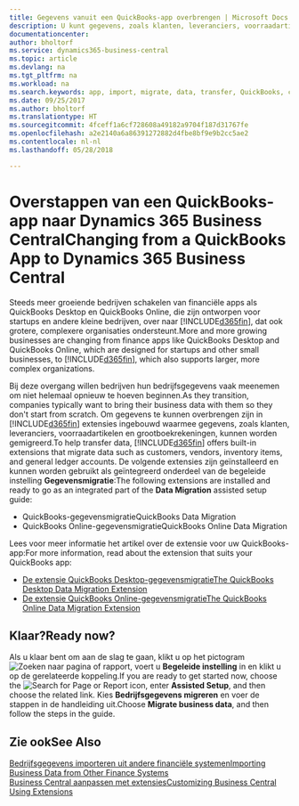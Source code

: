 ```yaml
---
title: Gegevens vanuit een QuickBooks-app overbrengen | Microsoft Docs
description: U kunt gegevens, zoals klanten, leveranciers, voorraadartikelen en grootboekrekeningen, vanuit QuickBooks-apps migreren naar Business Central.
documentationcenter: 
author: bholtorf
ms.service: dynamics365-business-central
ms.topic: article
ms.devlang: na
ms.tgt_pltfrm: na
ms.workload: na
ms.search.keywords: app, import, migrate, data, transfer, QuickBooks, customize
ms.date: 09/25/2017
ms.author: bholtorf
ms.translationtype: HT
ms.sourcegitcommit: 4fceff1a6cf728608a49182a9704f187d31767fe
ms.openlocfilehash: a2e2140a6a86391272882d4fbe8bf9e9b2cc5ae2
ms.contentlocale: nl-nl
ms.lasthandoff: 05/28/2018

---
```



# <a name="changing-from-a-quickbooks-app-to-dynamics-365-business-central"></a><span data-ttu-id="9816f-103">Overstappen van een QuickBooks-app naar Dynamics 365 Business Central</span><span class="sxs-lookup"><span data-stu-id="9816f-103">Changing from a QuickBooks App to Dynamics 365 Business Central</span></span>
<span data-ttu-id="9816f-104">Steeds meer groeiende bedrijven schakelen van financiële apps als QuickBooks Desktop en QuickBooks Online, die zijn ontworpen voor startups en andere kleine bedrijven, over naar [!INCLUDE[d365fin](includes/d365fin_md.md)], dat ook grotere, complexere organisaties ondersteunt.</span><span class="sxs-lookup"><span data-stu-id="9816f-104">More and more growing businesses are changing from finance apps like QuickBooks Desktop and QuickBooks Online, which are designed for startups and other small businesses, to [!INCLUDE[d365fin](includes/d365fin_md.md)], which also supports larger, more complex organizations.</span></span> 

<span data-ttu-id="9816f-105">Bij deze overgang willen bedrijven hun bedrijfsgegevens vaak meenemen om niet helemaal opnieuw te hoeven beginnen.</span><span class="sxs-lookup"><span data-stu-id="9816f-105">As they transition, companies typically want to bring their business data with them so they don't start from scratch.</span></span> <span data-ttu-id="9816f-106">Om gegevens te kunnen overbrengen zijn in [!INCLUDE[d365fin](includes/d365fin_md.md)] extensies ingebouwd waarmee gegevens, zoals klanten, leveranciers, voorraadartikelen en grootboekrekeningen, kunnen worden gemigreerd.</span><span class="sxs-lookup"><span data-stu-id="9816f-106">To help transfer data, [!INCLUDE[d365fin](includes/d365fin_md.md)] offers built-in extensions that migrate data such as customers, vendors, inventory items, and general ledger accounts.</span></span> <span data-ttu-id="9816f-107">De volgende extensies zijn geïnstalleerd en kunnen worden gebruikt als geïntegreerd onderdeel van de begeleide instelling **Gegevensmigratie**:</span><span class="sxs-lookup"><span data-stu-id="9816f-107">The following extensions are installed and ready to go as an integrated part of the **Data Migration** assisted setup guide:</span></span>

* <span data-ttu-id="9816f-108">QuickBooks-gegevensmigratie</span><span class="sxs-lookup"><span data-stu-id="9816f-108">QuickBooks Data Migration</span></span> 
* <span data-ttu-id="9816f-109">QuickBooks Online-gegevensmigratie</span><span class="sxs-lookup"><span data-stu-id="9816f-109">QuickBooks Online Data Migration</span></span>

<span data-ttu-id="9816f-110">Lees voor meer informatie het artikel over de extensie voor uw QuickBooks-app:</span><span class="sxs-lookup"><span data-stu-id="9816f-110">For more information, read about the extension that suits your QuickBooks app:</span></span>   

* [<span data-ttu-id="9816f-111">De extensie QuickBooks Desktop-gegevensmigratie</span><span class="sxs-lookup"><span data-stu-id="9816f-111">The QuickBooks Desktop Data Migration Extension</span></span>](ui-extensions-quickbooks-data-migration.md)
* [<span data-ttu-id="9816f-112">De extensie QuickBooks Online-gegevensmigratie</span><span class="sxs-lookup"><span data-stu-id="9816f-112">The QuickBooks Online Data Migration Extension</span></span>](ui-extensions-quickbooks-online-data-migration.md)

## <a name="ready-now"></a><span data-ttu-id="9816f-113">Klaar?</span><span class="sxs-lookup"><span data-stu-id="9816f-113">Ready now?</span></span>
<span data-ttu-id="9816f-114">Als u klaar bent om aan de slag te gaan, klikt u op het pictogram ![Zoeken naar pagina of rapport](media/ui-search/search_small.png "pictogram Zoeken naar pagina of rapport"), voert u **Begeleide instelling** in en klikt u op de gerelateerde koppeling.</span><span class="sxs-lookup"><span data-stu-id="9816f-114">If you are ready to get started now, choose the ![Search for Page or Report](media/ui-search/search_small.png "Search for Page or Report icon") icon, enter **Assisted Setup**, and then choose the related link.</span></span> <span data-ttu-id="9816f-115">Kies **Bedrijfsgegevens migreren** en voer de stappen in de handleiding uit.</span><span class="sxs-lookup"><span data-stu-id="9816f-115">Choose **Migrate business data**, and then follow the steps in the guide.</span></span>

## <a name="see-also"></a><span data-ttu-id="9816f-116">Zie ook</span><span class="sxs-lookup"><span data-stu-id="9816f-116">See Also</span></span>
[<span data-ttu-id="9816f-117">Bedrijfsgegevens importeren uit andere financiële systemen</span><span class="sxs-lookup"><span data-stu-id="9816f-117">Importing Business Data from Other Finance Systems</span></span>](across-import-data-configuration-packages.md)  
[<span data-ttu-id="9816f-118">Business Central aanpassen met extensies</span><span class="sxs-lookup"><span data-stu-id="9816f-118">Customizing Business Central Using Extensions</span></span>](ui-extensions.md)   

